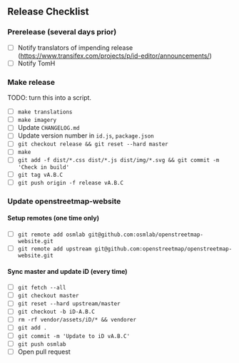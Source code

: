 ## Release Checklist

### Prerelease (several days prior)

- [ ] Notify translators of impending release
  (https://www.transifex.com/projects/p/id-editor/announcements/)
- [ ] Notify TomH

### Make release

TODO: turn this into a script.

- [ ] `make translations`
- [ ] `make imagery`
- [ ] Update `CHANGELOG.md`
- [ ] Update version number in `id.js`, `package.json`
- [ ] `git checkout release && git reset --hard master`
- [ ] `make`
- [ ] `git add -f dist/*.css dist/*.js dist/img/*.svg && git commit -m 'Check in build'`
- [ ] `git tag vA.B.C`
- [ ] `git push origin -f release vA.B.C`

### Update openstreetmap-website

#### Setup remotes (one time only)

- [ ] `git remote add osmlab git@github.com:osmlab/openstreetmap-website.git`
- [ ] `git remote add upstream git@github.com:openstreetmap/openstreetmap-website.git`

#### Sync master and update iD (every time)

- [ ] `git fetch --all`
- [ ] `git checkout master`
- [ ] `git reset --hard upstream/master`
- [ ] `git checkout -b iD-A.B.C`
- [ ] `rm -rf vendor/assets/iD/* && vendorer`
- [ ] `git add .`
- [ ] `git commit -m 'Update to iD vA.B.C'`
- [ ] `git push osmlab`
- [ ] Open pull request
